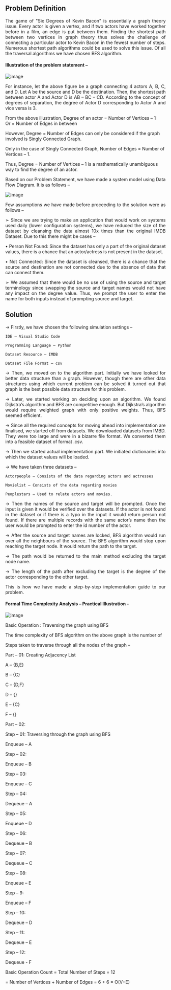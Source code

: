 <h2>Problem Definition</h2> 

<p align="justify">The game of "Six Degrees of Kevin Bacon" is essentially a graph theory issue. 
Every actor is given a vertex, and if two actors have worked together before in a 
film, an edge is put between them. Finding the shortest path between two vertices 
in graph theory thus solves the challenge of connecting a particular actor to Kevin 
Bacon in the fewest number of steps. Numerous shortest path algorithms could 
be used to solve this issue. Of all the traversal algorithms we have chosen BFS 
algorithm.</p>

<h4>Illustration of the problem statement – </h4>

![image](https://github.com/PranithaGudla/Six-Degrees-of-Kevin-Bacon/assets/172133526/dc533a9d-8131-4c76-9a14-48475ee77215)

<p align = "justify">For instance, let the above figure be a graph connecting 4 actors A, B, C, and D. 
Let A be the source and D be the destination. Then, the shortest path between 
actor A and Actor D is AB – BC – CD. According to the concept of degrees of 
separation, the degree of Actor D corresponding to Actor A and vice versa is 3. 

From the above illustration, 
Degree of an actor = Number of Vertices – 1  
              Or 
= Number of Edges in between 

However, Degree = Number of Edges can only be considered if the graph involved 
is Singly Connected Graph. 

Only in the case of Singly Connected Graph, Number of Edges = Number of 
Vertices – 1. 

Thus, Degree = Number of Vertices – 1 is a mathematically unambiguous way to 
find the degree of an actor. 

Based on our Problem Statement, we have made a system model using Data Flow 
Diagram. It is as follows –</p>

![image](https://github.com/PranithaGudla/Six-Degrees-of-Kevin-Bacon/assets/172133526/2f869394-fd88-4482-9d9a-3fcd5fd19ae5)

<p align = "justify">Few assumptions we have made before proceeding to the solution were as follows – </p>

<p align="justify">➢ Since we are trying to make an application that would work on systems 
used daily (lower configuration systems), we have reduced the size of the 
dataset by cleansing the data almost 10x times than the original IMDB 
Dataset. Due to this there might be cases – </p>

<p align="justify">• Person Not Found: Since the dataset has only a part of the original 
dataset values, there is a chance that an actor/actress is not present 
in the dataset. </p>

<p align="justify">• Not Connected: Since the dataset is cleansed, there is a chance that 
the source and destination are not connected due to the absence of 
data that can connect them. </p>

<p align="justify">➢ We assumed that there would be no use of using the source and target 
terminology since swapping the source and target names would not have 
any impact on the degree value. Thus, we prompt the user to enter the 
name for both inputs instead of prompting source and target.</p>

<h2>Solution</h2>

<p align="justify">→ Firstly, we have chosen the following simulation settings –  </p>

    IDE – Visual Studio Code 

    Programming Language – Python 

    Dataset Resource – IMDB 

    Dataset File Format – csv

<p align="justify">→ Then, we moved on to the algorithm part. Initially we have looked for better data structure than a graph. However, though there are other 
data structures using which current problem can be solved it turned out 
that graph is the best possible data structure for this problem. </p>

<p align="justify">→ Later, we started working on deciding upon an algorithm. We found 
Dijkstra’s algorithm and BFS are competitive enough. But Dijkstra’s 
algorithm would require weighted graph with only positive weights. Thus, BFS seemed efficient.</p> 

<p align="justify">→ Since all the required concepts for moving ahead into implementation are finalised, we started off from datasets. We downloaded datasets 
from IMBD. They were too large and were in a bizarre file format. We 
converted them into a feasible dataset of format .csv.  </p>

<p align="justify">→ Then we started actual implementation part. We initiated dictionaries into which the dataset values will be loaded. </p>

<p align="justify">→ We have taken three datasets –   </p>

    Actorpeople – Consists of the data regarding actors and actresses 
  
    Movielist – Consists of the data regarding movies 
  
    Peoplestars – Used to relate actors and movies. 

<p align="justify">→ Then the names of the source and target will be prompted. Once the 
input is given it would be verified over the datasets. If the actor is not 
found in the dataset or if there is a typo in the input it would return 
person not found. If there are multiple records with the same actor’s 
name then the user would be prompted to enter the id number of the 
actor. </p>

<p align="justify">→ After the source and target names are locked, BFS algorithm would run over all the neighbours of the source. The BFS algorithm would stop 
upon reaching the target node. It would return the path to the target. </p>

<p align="justify">→ The path would be returned to the main method excluding the target 
node name. </p>

<p align="justify">→ The length of the path after excluding the target is the degree of the actor corresponding to the other target. </p>

<p align="justify">This is how we have made a step-by-step implementation guide to our 
problem.</p>

<h4>Formal Time Complexity Analysis – 
Practical Illustration -</h4>

![image](https://github.com/PranithaGudla/Six-Degrees-of-Kevin-Bacon/assets/172133526/1d687d97-5f91-4015-99a6-e6105a31d02b)

Basic Operation : Traversing the graph using BFS 

The time complexity of BFS algorithm on the above graph is the number of 

Steps taken to traverse through all the nodes of the graph – 

Part – 01: Creating Adjacency List 

A – {B,E} 

B – {C} 

C – {D,F} 

D – {} 

E – {C} 

F – {} 

Part – 02: 

Step – 01: Traversing through the graph using BFS 

Enqueue – A 

Step – 02: 

Enqueue – B 

Step – 03: 

Enqueue – C 

Step – 04: 

Dequeue – A 

Step – 05: 

Enqueue – D 

Step – 06: 

Dequeue – B 

Step – 07: 

Dequeue – C 

Step – 08: 

Enqueue – E 

Step – 9: 

Enqueue – F 

Step – 10: 

Dequeue – D 

Step – 11: 

Dequeue – E 

Step – 12: 

Dequeue - F 

Basic Operation Count = Total Number of Steps = 12 

= Number of Vertices + Number of Edges = 6 + 6 = O(V+E) 

